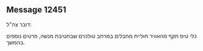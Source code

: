 ## Message 12451

דובר צה"ל:

כלי טיס תקף מהאוויר חוליית מחבלים במרחב טולכרם שבחטיבת מנשה, פרטים נוספים בהמשך.

